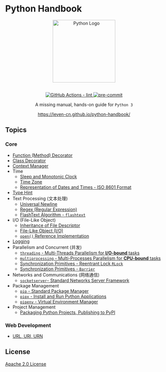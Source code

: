 # Python Handbook

<section align="center">
  <img src="https://raw.githubusercontent.com/leven-cn/python-handbook/main/.python-logo.png"
    alt="Python Logo" width="200" height="200" title="Python Logo">
  <br><br>
  <p>
    <a href="https://github.com/leven-cn/python-handbook/actions/workflows/lint.yml">
      <img src="https://github.com/leven-cn/python-handbook/actions/workflows/lint.yml/badge.svg"
      alt="GitHub Actions - lint" style="max-width:100%;">
    </a>
    <a href="https://github.com/pre-commit/pre-commit">
      <img src="https://img.shields.io/badge/pre--commit-enabled-brightgreen?logo=pre-commit&logoColor=white"
      alt="pre-commit" style="max-width:100%;">
    </a>
  </p>
  <p>A missing manual, hands-on guide for <code>Python 3</code></p>
  <p><a href="https://leven-cn.github.io/python-handbook/">https://leven-cn.github.io/python-handbook/</a></p>
</section>

## Topics

<!-- markdownlint-disable line-length -->

### Core

- [Function (Method) Decorator](https://leven-cn.github.io/python-handbook/recipes/core/function_decorator)
- [Class Decorator](https://leven-cn.github.io/python-handbook/recipes/core/class_decorator)
- [Context Manager](https://leven-cn.github.io/python-handbook/recipes/core/context_manager)
- Time
  - [Sleep and Monotonic Clock](https://leven-cn.github.io/python-handbook/recipes/core/sleep)
  - [Time Zone](https://leven-cn.github.io/python-handbook/recipes/core/timezone)
  - [Representation of Dates and Times - ISO 8601 Format](https://leven-cn.github.io/python-handbook/recipes/core/iso_8601_fmt)
- [Type Hint](https://leven-cn.github.io/python-handbook/recipes/core/type_hint)
- Text Processing (文本处理)
  - [Universal Newline](https://leven-cn.github.io/python-handbook/recipes/core/universal_newline)
  - [Regex (Regular Expression)](https://leven-cn.github.io/python-handbook/recipes/core/regex)
  - [FlashText Algorithm - `flashtext`](https://leven-cn.github.io/python-handbook/recipes/core/flashtext)
- I/O (File-Like Object)
  - [Inheritance of File Descriptor](https://leven-cn.github.io/python-handbook/recipes/core/fd_inheritable)
  - [File-Like Object (I/O)](https://leven-cn.github.io/python-handbook/recipes/core/file_object)
  - [`open()` Reference Implementation](https://leven-cn.github.io/python-handbook/recipes/core/open)
- [Logging](https://leven-cn.github.io/python-handbook/recipes/core/logging)
- Parallelism and Concurrent (并发)
  - [`threading` - Multi-Threads Parallelism for **I/O-bound** tasks](https://leven-cn.github.io/python-handbook/recipes/core/multi_threads)
  - [`multiprocessing` - Multi-Processes Parallelism for **CPU-bound** tasks](https://leven-cn.github.io/python-handbook/recipes/core/multi_processes)
  - [Synchronization Primitives - Reentrant Lock `RLock`](https://leven-cn.github.io/python-handbook/recipes/core/synchronization_rlock)
  - [Synchronization Primitives - `Barrier`](https://leven-cn.github.io/python-handbook/recipes/core/synchronization)
- Networks and Communications (网络通信)
  - [`socketserver`- Standard Networks Server Framework](https://leven-cn.github.io/python-handbook/recipes/core/socketserver)
- Package Management
  - [`pip` - Standard Package Manager](https://leven-cn.github.io/python-handbook/recipes/core/pip)
  - [`pipx` - Install and Run Python Applications](https://leven-cn.github.io/python-handbook/recipes/core/pipx)
  - [`pipenv` - Virtual Environment Manager](https://leven-cn.github.io/python-handbook/recipes/core/pipenv)
- Project Management
  - [Packaging Python Projects, Publishing to PyPI](https://leven-cn.github.io/python-handbook/recipes/package)

### Web Development

- [URL, URI, URN](https://leven-cn.github.io/python-handbook/recipes/web/uri_url_urn)

<!-- markdownlint-enable line-length -->

## License

[Apache 2.0 License](https://github.com/leven-cn/python-handbook/blob/main/LICENSE)
